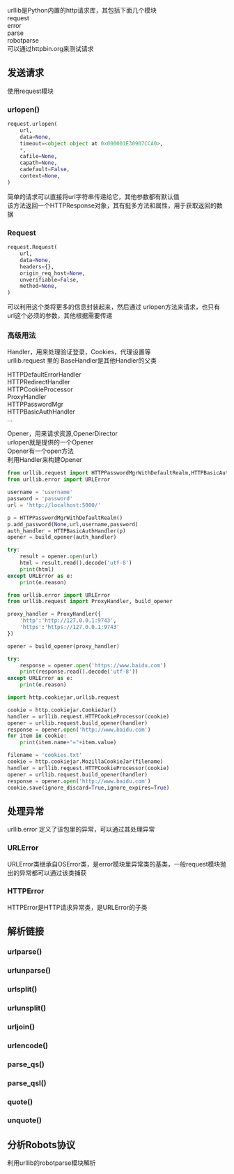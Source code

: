 urllib是Python内置的http请求库，其包括下面几个模块  
request  
error   
parse   
robotparse   
可以通过httpbin.org来测试请求  

## 发送请求
使用request模块  
### urlopen()
``` python
request.urlopen(
    url,
    data=None,
    timeout=<object object at 0x000001E30907CCA0>,
    *,
    cafile=None,
    capath=None,
    cadefault=False,
    context=None,
)
```
简单的请求可以直接将url字符串传递给它，其他参数都有默认值  
该方法返回一个HTTPResponse对象，其有挺多方法和属性，用于获取返回的数据  


### Request
``` python
request.Request(
    url,
    data=None,
    headers={},
    origin_req_host=None,
    unverifiable=False,
    method=None,
)
```
可以利用这个类将更多的信息封装起来，然后通过 urlopen方法来请求，也只有url这个必须的参数，其他根据需要传递  

### 高级用法
Handler，用来处理验证登录，Cookies，代理设置等  
urllib.request 里的 BaseHandler是其他Handler的父类   

HTTPDefaultErrorHandler  
HTTPRedirectHandler  
HTTPCookieProcessor  
ProxyHandler  
HTTPPasswordMgr  
HTTPBasicAuthHandler  
...


Opener，用来请求资源,OpenerDirector  
urlopen就是提供的一个Opener  
Opener有一个open方法  
利用Handler来构建Opener  

``` python
from urllib.request import HTTPPasswordMgrWithDefaultRealm,HTTPBasicAuthHandler,build_opener
from urllib.error import URLError

username = 'username'
password = 'password'
url = 'http://localhost:5000/'

p = HTTPPasswordMgrWithDefaultRealm()
p.add_password(None,url,username,password)
auth_handler = HTTPBasicAuthHandler(p)
opener = build_opener(auth_handler)

try:
    result = opener.open(url)
    html = result.read().decode('utf-8')
    print(html)
except URLError as e:
    print(e.reason)
```

``` python
from urllib.error import URLError
from urllib.request import ProxyHandler, build_opener

proxy_handler = ProxyHandler({
    'http':'http://127.0.0.1:9743',
    'https':'https://127.0.0.1:9743'
})

opener = build_opener(proxy_handler)

try:
    response = opener.open('https://www.baidu.com')
    print(response.read().decode('utf-8'))
except URLError as e:
    print(e.reason)
```

``` python
import http.cookiejar,urllib.request

cookie = http.cookiejar.CookieJar()
handler = urllib.request.HTTPCookieProcessor(cookie)
opener = urllib.request.build_opener(handler)
response = opener.open('http://www.baidu.com')
for item in cookie:
    print(item.name+"="+item.value)

filename = 'cookies.txt'
cookie = http.cookiejar.MozillaCookieJar(filename)
handler = urllib.request.HTTPCookieProcessor(cookie)
opener = urllib.request.build_opener(handler)
response = opener.open('http://www.baidu.com')
cookie.save(ignore_discard=True,ignore_expires=True)
```

## 处理异常
urllib.error 定义了该包里的异常，可以通过其处理异常  

### URLError
URLError类继承自OSError类，是error模块里异常类的基类，一般request模块抛出的异常都可以通过该类捕获  

### HTTPError
HTTPError是HTTP请求异常类，是URLError的子类  
 
## 解析链接
### urlparse()
### urlunparse()
### urlsplit()
### urlunsplit()
### urljoin()
### urlencode()
### parse_qs()
### parse_qsl()
### quote()
### unquote()

## 分析Robots协议
利用urllib的robotparse模块解析   